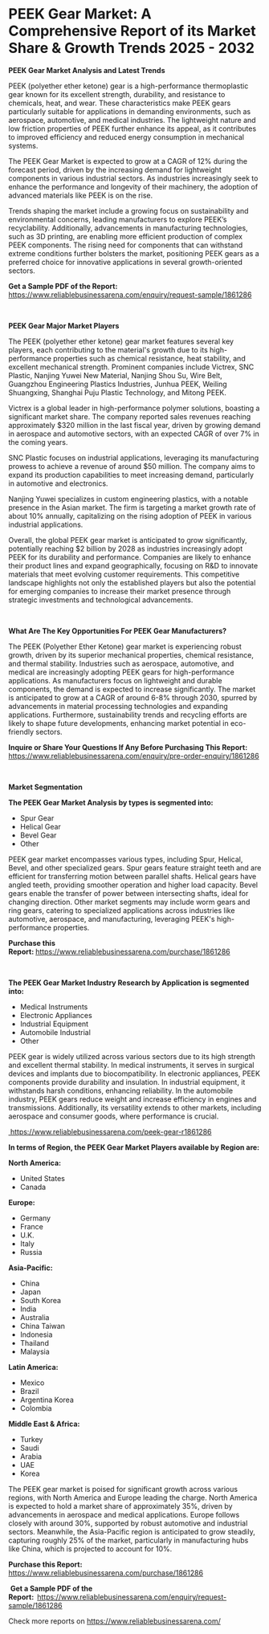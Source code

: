 <p><h1>PEEK Gear Market: A Comprehensive Report of its Market Share & Growth Trends 2025 - 2032</h1></p><p><strong>PEEK Gear Market Analysis and Latest Trends</strong></p>
<p><p>PEEK (polyether ether ketone) gear is a high-performance thermoplastic gear known for its excellent strength, durability, and resistance to chemicals, heat, and wear. These characteristics make PEEK gears particularly suitable for applications in demanding environments, such as aerospace, automotive, and medical industries. The lightweight nature and low friction properties of PEEK further enhance its appeal, as it contributes to improved efficiency and reduced energy consumption in mechanical systems.</p><p>The PEEK Gear Market is expected to grow at a CAGR of 12% during the forecast period, driven by the increasing demand for lightweight components in various industrial sectors. As industries increasingly seek to enhance the performance and longevity of their machinery, the adoption of advanced materials like PEEK is on the rise. </p><p>Trends shaping the market include a growing focus on sustainability and environmental concerns, leading manufacturers to explore PEEK’s recyclability. Additionally, advancements in manufacturing technologies, such as 3D printing, are enabling more efficient production of complex PEEK components. The rising need for components that can withstand extreme conditions further bolsters the market, positioning PEEK gears as a preferred choice for innovative applications in several growth-oriented sectors.</p></p>
<p><strong>Get a Sample PDF of the Report:&nbsp;</strong> <a href="https://www.reliablebusinessarena.com/enquiry/request-sample/1861286?utm_campaign=1841&utm_medium=2&utm_source=Github&utm_content=ia&utm_term=11042025&utm_id=peek-gear">https://www.reliablebusinessarena.com/enquiry/request-sample/1861286</a></p>
<p>&nbsp;</p>
<p><strong>PEEK Gear Major Market Players</strong></p>
<p><p>The PEEK (polyether ether ketone) gear market features several key players, each contributing to the material's growth due to its high-performance properties such as chemical resistance, heat stability, and excellent mechanical strength. Prominent companies include Victrex, SNC Plastic, Nanjing Yuwei New Material, Nanjing Shou Su, Wire Belt, Guangzhou Engineering Plastics Industries, Junhua PEEK, Weiling Shuangxing, Shanghai Puju Plastic Technology, and Mitong PEEK.</p><p>Victrex is a global leader in high-performance polymer solutions, boasting a significant market share. The company reported sales revenues reaching approximately $320 million in the last fiscal year, driven by growing demand in aerospace and automotive sectors, with an expected CAGR of over 7% in the coming years.</p><p>SNC Plastic focuses on industrial applications, leveraging its manufacturing prowess to achieve a revenue of around $50 million. The company aims to expand its production capabilities to meet increasing demand, particularly in automotive and electronics.</p><p>Nanjing Yuwei specializes in custom engineering plastics, with a notable presence in the Asian market. The firm is targeting a market growth rate of about 10% annually, capitalizing on the rising adoption of PEEK in various industrial applications.</p><p>Overall, the global PEEK gear market is anticipated to grow significantly, potentially reaching $2 billion by 2028 as industries increasingly adopt PEEK for its durability and performance. Companies are likely to enhance their product lines and expand geographically, focusing on R&D to innovate materials that meet evolving customer requirements. This competitive landscape highlights not only the established players but also the potential for emerging companies to increase their market presence through strategic investments and technological advancements.</p></p>
<p>&nbsp;</p>
<p><strong>What Are The Key Opportunities For PEEK Gear Manufacturers?</strong></p>
<p><p>The PEEK (Polyether Ether Ketone) gear market is experiencing robust growth, driven by its superior mechanical properties, chemical resistance, and thermal stability. Industries such as aerospace, automotive, and medical are increasingly adopting PEEK gears for high-performance applications. As manufacturers focus on lightweight and durable components, the demand is expected to increase significantly. The market is anticipated to grow at a CAGR of around 6-8% through 2030, spurred by advancements in material processing technologies and expanding applications. Furthermore, sustainability trends and recycling efforts are likely to shape future developments, enhancing market potential in eco-friendly sectors.</p></p>
<p><strong>Inquire or Share Your Questions If Any Before Purchasing This Report:</strong> <a href="https://www.reliablebusinessarena.com/enquiry/pre-order-enquiry/1861286?utm_campaign=1841&utm_medium=2&utm_source=Github&utm_content=ia&utm_term=11042025&utm_id=peek-gear">https://www.reliablebusinessarena.com/enquiry/pre-order-enquiry/1861286</a></p>
<p>&nbsp;</p>
<p><strong>Market Segmentation</strong></p>
<p><strong>The PEEK Gear Market Analysis by types is segmented into:</strong></p>
<p><ul><li>Spur Gear</li><li>Helical Gear</li><li>Bevel Gear</li><li>Other</li></ul></p>
<p><p>PEEK gear market encompasses various types, including Spur, Helical, Bevel, and other specialized gears. Spur gears feature straight teeth and are efficient for transferring motion between parallel shafts. Helical gears have angled teeth, providing smoother operation and higher load capacity. Bevel gears enable the transfer of power between intersecting shafts, ideal for changing direction. Other market segments may include worm gears and ring gears, catering to specialized applications across industries like automotive, aerospace, and manufacturing, leveraging PEEK's high-performance properties.</p></p>
<p><strong>Purchase this Report:&nbsp;</strong><a href="https://www.reliablebusinessarena.com/purchase/1861286?utm_campaign=1841&utm_medium=2&utm_source=Github&utm_content=ia&utm_term=11042025&utm_id=peek-gear">https://www.reliablebusinessarena.com/purchase/1861286</a></p>
<p>&nbsp;</p>
<p><strong>The PEEK Gear Market Industry Research by Application is segmented into:</strong></p>
<p><ul><li>Medical Instruments</li><li>Electronic Appliances</li><li>Industrial Equipment</li><li>Automobile Industrial</li><li>Other</li></ul></p>
<p><p>PEEK gear is widely utilized across various sectors due to its high strength and excellent thermal stability. In medical instruments, it serves in surgical devices and implants due to biocompatibility. In electronic appliances, PEEK components provide durability and insulation. In industrial equipment, it withstands harsh conditions, enhancing reliability. In the automobile industry, PEEK gears reduce weight and increase efficiency in engines and transmissions. Additionally, its versatility extends to other markets, including aerospace and consumer goods, where performance is crucial.</p></p>
<p><a href="https://www.reliablebusinessarena.com/peek-gear-r1861286?utm_campaign=1841&utm_medium=2&utm_source=Github&utm_content=ia&utm_term=11042025&utm_id=peek-gear">&nbsp;https://www.reliablebusinessarena.com/peek-gear-r1861286</a></p>
<p><strong>In terms of Region, the PEEK Gear Market Players available by Region are:</strong></p>
<p>
    <p> <strong> North America: </strong>
        <ul>
            <li>United States</li>
            <li>Canada</li>
        </ul>
        </p> 
    <p> <strong> Europe: </strong>
        <ul>
            <li>Germany</li>
            <li>France</li>
            <li>U.K.</li>
            <li>Italy</li>
            <li>Russia</li>
        </ul>
        </p> 
    <p> <strong> Asia-Pacific: </strong>
        <ul>
            <li>China</li>
            <li>Japan</li>
            <li>South Korea</li>
            <li>India</li>
            <li>Australia</li>
            <li>China Taiwan</li>
            <li>Indonesia</li>
            <li>Thailand</li>
            <li>Malaysia</li>
        </ul>
        </p> 
    <p> <strong> Latin America: </strong>
        <ul>
            <li>Mexico</li>
            <li>Brazil</li>
            <li>Argentina Korea</li>
            <li>Colombia</li>
        </ul>
        </p> 
    <p> <strong> Middle East & Africa: </strong>
        <ul>
            <li>Turkey</li>
            <li>Saudi</li>
            <li>Arabia</li>
            <li>UAE</li>
            <li>Korea</li>
        </ul>
    </p>
    </p>
<p><p>The PEEK gear market is poised for significant growth across various regions, with North America and Europe leading the charge. North America is expected to hold a market share of approximately 35%, driven by advancements in aerospace and medical applications. Europe follows closely with around 30%, supported by robust automotive and industrial sectors. Meanwhile, the Asia-Pacific region is anticipated to grow steadily, capturing roughly 25% of the market, particularly in manufacturing hubs like China, which is projected to account for 10%.</p></p>
<p><strong>Purchase this Report: </strong><a href="https://www.reliablebusinessarena.com/purchase/1861286?utm_campaign=1841&utm_medium=2&utm_source=Github&utm_content=ia&utm_term=11042025&utm_id=peek-gear">https://www.reliablebusinessarena.com/purchase/1861286</a></p>
<p>&nbsp;<strong>Get a Sample PDF of the Report:&nbsp;&nbsp;</strong><a href="https://www.reliablebusinessarena.com/enquiry/request-sample/1861286?utm_campaign=1841&utm_medium=2&utm_source=Github&utm_content=ia&utm_term=11042025&utm_id=peek-gear">https://www.reliablebusinessarena.com/enquiry/request-sample/1861286</a></p>
<p><strong></strong></p>
<p>Check more reports on <a href="https://www.reliablebusinessarena.com/?utm_campaign=1841&utm_medium=2&utm_source=Github&utm_content=ia&utm_term=11042025&utm_id=peek-gear">https://www.reliablebusinessarena.com/</a></p>